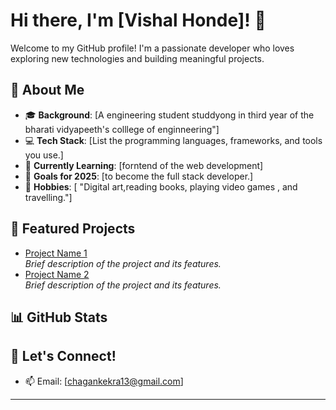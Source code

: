 # Hi there, I'm [Vishal Honde]! 👋

Welcome to my GitHub profile! I'm a passionate developer who loves exploring new technologies and building meaningful projects.

## 🚀 About Me
- 🎓 **Background**: [A engineering student studdyong in third year of the bharati vidyapeeth's colllege of enginneering"]
- 💻 **Tech Stack**: [List the programming languages, frameworks, and tools you use.]
- 🌱 **Currently Learning**: [forntend of the web development]
- 🎯 **Goals for 2025**: [to become the full stack developer.]
- 🎨 **Hobbies**: [ "Digital art,reading books, playing video games , and travelling."]

## 🌟 Featured Projects
- [Project Name 1](Link)  
  _Brief description of the project and its features._  
- [Project Name 2](Link)  
  _Brief description of the project and its features._

## 📊 GitHub Stats


## 💬 Let's Connect!

- 📫 Email: [chagankekra13@gmail.com]  

---
